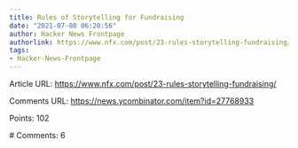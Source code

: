 ```yaml
---
title: Rules of Storytelling for Fundraising
date: "2021-07-08 06:20:56"
author: Hacker News Frontpage
authorlink: https://www.nfx.com/post/23-rules-storytelling-fundraising/
tags:
- Hacker-News-Frontpage
---
```


<p>Article URL: <a href="https://www.nfx.com/post/23-rules-storytelling-fundraising/">https://www.nfx.com/post/23-rules-storytelling-fundraising/</a></p>
<p>Comments URL: <a href="https://news.ycombinator.com/item?id=27768933">https://news.ycombinator.com/item?id=27768933</a></p>
<p>Points: 102</p>
<p># Comments: 6</p>
